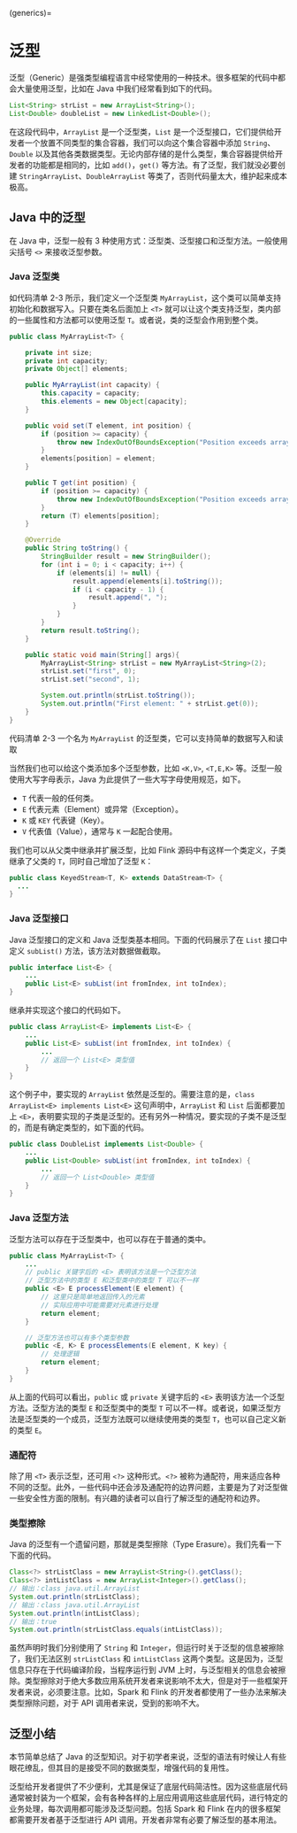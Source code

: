 (generics)=
# 泛型

泛型（Generic）是强类型编程语言中经常使用的一种技术。很多框架的代码中都会大量使用泛型，比如在 Java 中我们经常看到如下的代码。

```java
List<String> strList = new ArrayList<String>();
List<Double> doubleList = new LinkedList<Double>();
```

在这段代码中，`ArrayList` 是一个泛型类，`List` 是一个泛型接口，它们提供给开发者一个放置不同类型的集合容器，我们可以向这个集合容器中添加 `String`、`Double` 以及其他各类数据类型。无论内部存储的是什么类型，集合容器提供给开发者的功能都是相同的，比如 `add()`，`get()` 等方法。有了泛型，我们就没必要创建 `StringArrayList`、`DoubleArrayList` 等类了，否则代码量太大，维护起来成本极高。

## Java 中的泛型

在 Java 中，泛型一般有 3 种使用方式：泛型类、泛型接口和泛型方法。一般使用尖括号 `<>` 来接收泛型参数。

### Java 泛型类

如代码清单 2-3 所示，我们定义一个泛型类 `MyArrayList`，这个类可以简单支持初始化和数据写入。只要在类名后面加上 `<T>` 就可以让这个类支持泛型，类内部的一些属性和方法都可以使用泛型 `T`。或者说，类的泛型会作用到整个类。

```java
public class MyArrayList<T> {

    private int size;
    private int capacity;
    private Object[] elements;

    public MyArrayList(int capacity) {
        this.capacity = capacity;
        this.elements = new Object[capacity];
    }

    public void set(T element, int position) {
        if (position >= capacity) {
            throw new IndexOutOfBoundsException("Position exceeds array capacity");
        }
        elements[position] = element;
    }

    public T get(int position) {
        if (position >= capacity) {
            throw new IndexOutOfBoundsException("Position exceeds array capacity");
        }
        return (T) elements[position];
    }

    @Override
    public String toString() {
        StringBuilder result = new StringBuilder();
        for (int i = 0; i < capacity; i++) {
            if (elements[i] != null) {
                result.append(elements[i].toString());
                if (i < capacity - 1) {
                    result.append(", ");
                }
            }
        }
        return result.toString();
    }

    public static void main(String[] args){
        MyArrayList<String> strList = new MyArrayList<String>(2);
        strList.set("first", 0);
        strList.set("second", 1);

        System.out.println(strList.toString());
        System.out.println("First element: " + strList.get(0));
    }
}
```

代码清单 2-3 一个名为 `MyArrayList` 的泛型类，它可以支持简单的数据写入和读取

当然我们也可以给这个类添加多个泛型参数，比如 `<K,V>`, `<T,E,K>` 等。泛型一般使用大写字母表示，Java 为此提供了一些大写字母使用规范，如下。

- `T` 代表一般的任何类。
- `E` 代表元素（Element）或异常（Exception）。
- `K` 或 `KEY` 代表键（Key）。
- `V` 代表值（Value），通常与 `K` 一起配合使用。

我们也可以从父类中继承并扩展泛型，比如 Flink 源码中有这样一个类定义，子类继承了父类的 `T`，同时自己增加了泛型 `K`：

```java
public class KeyedStream<T, K> extends DataStream<T> {
  ...
}
```

### Java 泛型接口

Java 泛型接口的定义和 Java 泛型类基本相同。下面的代码展示了在 `List` 接口中定义 `subList()` 方法，该方法对数据做截取。

```java
public interface List<E> {
    ...
    public List<E> subList(int fromIndex, int toIndex);
}
```

继承并实现这个接口的代码如下。

```java
public class ArrayList<E> implements List<E> {
    ...
    public List<E> subList(int fromIndex, int toIndex) {
        ...
        // 返回一个 List<E> 类型值
    }
}
```

这个例子中，要实现的 `ArrayList` 依然是泛型的。需要注意的是，`class ArrayList<E> implements List<E>` 这句声明中，`ArrayList` 和 `List` 后面都要加上 `<E>`，表明要实现的子类是泛型的。还有另外一种情况，要实现的子类不是泛型的，而是有确定类型的，如下面的代码。

```java
public class DoubleList implements List<Double> {
    ...
    public List<Double> subList(int fromIndex, int toIndex) {
        ...
        // 返回一个 List<Double> 类型值
    }
}
```

### Java 泛型方法

泛型方法可以存在于泛型类中，也可以存在于普通的类中。

```java
public class MyArrayList<T> {
    ...
    // public 关键字后的 <E> 表明该方法是一个泛型方法
    // 泛型方法中的类型 E 和泛型类中的类型 T 可以不一样
    public <E> E processElement(E element) {
        // 这里只是简单地返回传入的元素
        // 实际应用中可能需要对元素进行处理
        return element;
    }

    // 泛型方法也可以有多个类型参数
    public <E, K> E processElements(E element, K key) {
        // 处理逻辑
        return element;
    }
}
```

从上面的代码可以看出，`public` 或 `private` 关键字后的 `<E>` 表明该方法一个泛型方法。泛型方法的类型 `E` 和泛型类中的类型 `T` 可以不一样。或者说，如果泛型方法是泛型类的一个成员，泛型方法既可以继续使用类的类型 `T`，也可以自己定义新的类型 `E`。

### 通配符

除了用 `<T>` 表示泛型，还可用 `<?>` 这种形式。`<?>` 被称为通配符，用来适应各种不同的泛型。此外，一些代码中还会涉及通配符的边界问题，主要是为了对泛型做一些安全性方面的限制。有兴趣的读者可以自行了解泛型的通配符和边界。

### 类型擦除

Java 的泛型有一个遗留问题，那就是类型擦除（Type Erasure）。我们先看一下下面的代码。

```java
Class<?> strListClass = new ArrayList<String>().getClass();
Class<?> intListClass = new ArrayList<Integer>().getClass();
// 输出：class java.util.ArrayList
System.out.println(strListClass);
// 输出：class java.util.ArrayList
System.out.println(intListClass);
// 输出：true
System.out.println(strListClass.equals(intListClass));
```

虽然声明时我们分别使用了 `String` 和 `Integer`，但运行时关于泛型的信息被擦除了，我们无法区别 `strListClass` 和 `intListClass` 这两个类型。这是因为，泛型信息只存在于代码编译阶段，当程序运行到 JVM 上时，与泛型相关的信息会被擦除。类型擦除对于绝大多数应用系统开发者来说影响不太大，但是对于一些框架开发者来说，必须要注意。比如，Spark 和 Flink 的开发者都使用了一些办法来解决类型擦除问题，对于 API 调用者来说，受到的影响不大。

## 泛型小结

本节简单总结了 Java 的泛型知识。对于初学者来说，泛型的语法有时候让人有些眼花缭乱，但其目的是接受不同的数据类型，增强代码的复用性。

泛型给开发者提供了不少便利，尤其是保证了底层代码简洁性。因为这些底层代码通常被封装为一个框架，会有各种各样的上层应用调用这些底层代码，进行特定的业务处理，每次调用都可能涉及泛型问题。包括 Spark 和 Flink 在内的很多框架都需要开发者基于泛型进行 API 调用。开发者非常有必要了解泛型的基本用法。
